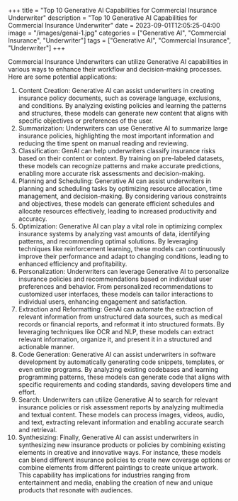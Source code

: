 +++
title = "Top 10 Generative AI Capabilities for Commercial Insurance Underwriter"
description = "Top 10 Generative AI Capabilities for Commercial Insurance Underwriter"
date = 2023-09-01T12:05:25-04:00
image = "/images/genai-1.jpg"
categories = ["Generative AI", "Commercial Insurance", "Underwriter"]
tags = ["Generative AI", "Commercial Insurance", "Underwriter"]
+++

Commercial Insurance Underwriters can utilize Generative AI capabilities in various ways to enhance their workflow and decision-making processes. Here are some potential applications:

1. Content Creation: Generative AI can assist underwriters in creating insurance policy documents, such as coverage language, exclusions, and conditions. By analyzing existing policies and learning the patterns and structures, these models can generate new content that aligns with specific objectives or preferences of the user.
2. Summarization: Underwriters can use Generative AI to summarize large insurance policies, highlighting the most important information and reducing the time spent on manual reading and reviewing.
3. Classification: GenAI can help underwriters classify insurance risks based on their content or context. By training on pre-labeled datasets, these models can recognize patterns and make accurate predictions, enabling more accurate risk assessments and decision-making.
4. Planning and Scheduling: Generative AI can assist underwriters in planning and scheduling tasks by optimizing resource allocation, time management, and decision-making. By considering various constraints and objectives, these models can generate efficient schedules and allocate resources effectively, leading to increased productivity and accuracy.
5. Optimization: Generative AI can play a vital role in optimizing complex insurance systems by analyzing vast amounts of data, identifying patterns, and recommending optimal solutions. By leveraging techniques like reinforcement learning, these models can continuously improve their performance and adapt to changing conditions, leading to enhanced efficiency and profitability.
6. Personalization: Underwriters can leverage Generative AI to personalize insurance policies and recommendations based on individual user preferences and behavior. From personalized recommendations to customized user interfaces, these models can tailor interactions to individual users, enhancing engagement and satisfaction.
7. Extraction and Reformatting: GenAI can automate the extraction of relevant information from unstructured data sources, such as medical records or financial reports, and reformat it into structured formats. By leveraging techniques like OCR and NLP, these models can extract relevant information, organize it, and present it in a structured and actionable manner.
8. Code Generation: Generative AI can assist underwriters in software development by automatically generating code snippets, templates, or even entire programs. By analyzing existing codebases and learning programming patterns, these models can generate code that aligns with specific requirements and coding standards, saving developers time and effort.
9. Search: Underwriters can utilize Generative AI to search for relevant insurance policies or risk assessment reports by analyzing multimedia and textual content. These models can process images, videos, audio, and text, extracting relevant information and enabling accurate search and retrieval.
10. Synthesizing: Finally, Generative AI can assist underwriters in synthesizing new insurance products or policies by combining existing elements in creative and innovative ways. For instance, these models can blend different insurance policies to create new coverage options or combine elements from different paintings to create unique artwork. This capability has implications for industries ranging from entertainment and media, enabling the creation of new and unique products that resonate with audiences.